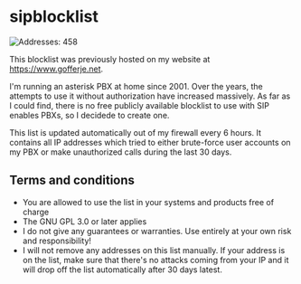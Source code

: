 # sipblocklist

![Addresses: 458 ](https://img.shields.io/badge/Addresses-458-green)

This blocklist was previously hosted on my website at https://www.gofferje.net.

I'm running an asterisk PBX at home since 2001. Over the years, the attempts to use it without authorization have increased massively. As far as I could find, there is no free publicly available blocklist to use with SIP enables PBXs, so I decidede to create one.

This list is updated automatically out of my firewall every 6 hours. It contains all IP addresses which tried to either brute-force user accounts on my PBX or make unauthorized calls during the last 30 days.


## Terms and conditions
- You are allowed to use the list in your systems and products free of charge
- The GNU GPL 3.0 or later applies
- I do not give any guarantees or warranties. Use entirely at your own risk and responsibility!
- I will not remove any addresses on this list manually. If your address is on the list, make sure that there's no attacks coming from your IP and it will drop off the list automatically after 30 days latest.
